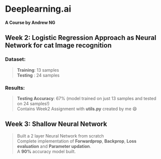 # Deeplearning.ai
**A Course by Andrew NG**

## Week 2: Logistic Regression Approach as Neural Network for cat Image recognition
### Dataset:
 > **Training**: 13 samples <br>
 > **Testing** : 24 samples
### Results:
 > **Testing Accuracy**: 67% (model trained on just 13 samples and tested on 24 samples!) <br>
 Contains Week2 Assignment with **utils.py** created by me :smile: <br>
 
 ## Week 3: Shallow Neural Network
 > Built a 2 layer Neural Network from scratch <br>
 > Complete implementation of **Forwardprop**, **Backprop**, **Loss evaluation** and **Parameter updation**. <br>
 > A **90%** accuracy model built. <br>
 
 
 
 

 
